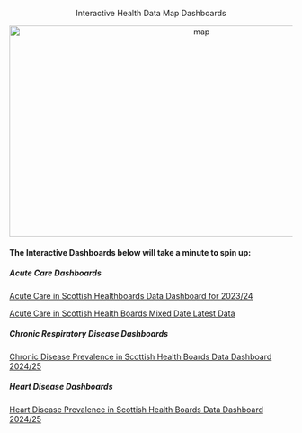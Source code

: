 <p align="center">Interactive Health Data Map Dashboards</p>

<p align="center">
  <img width="668" height="375" alt="map" src="https://github.com/user-attachments/assets/1603fb35-8773-489a-89b4-30564abfdef3" />
</p>

#### The Interactive Dashboards below will take a minute to spin up:

##### Acute Care Dashboards

[Acute Care in Scottish Healthboards Data Dashboard for 2023/24](https://health-map.onrender.com/)

[Acute Care in Scottish Health Boards Mixed Date Latest Data](https://latest-health.onrender.com/)

##### Chronic Respiratory Disease Dashboards

[Chronic Disease Prevalence in Scottish Health Boards Data Dashboard 2024/25](https://respiratory-health.onrender.com/)

##### Heart Disease Dashboards

[Heart Disease Prevalence in Scottish Health Boards Data Dashboard 2024/25](https://heart-health-wdy8.onrender.com/)





